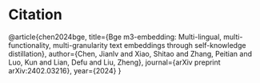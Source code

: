 # Citation

@article{chen2024bge,
  title={Bge m3-embedding: Multi-lingual, multi-functionality, multi-granularity text embeddings through self-knowledge distillation},
  author={Chen, Jianlv and Xiao, Shitao and Zhang, Peitian and Luo, Kun and Lian, Defu and Liu, Zheng},
  journal={arXiv preprint arXiv:2402.03216},
  year={2024}
}

